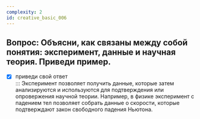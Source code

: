 ```yaml
---
complexity: 2
id: creative_basic_006
---
```

## Вопрос: Объясни, как связаны между собой понятия: эксперимент, данные и научная теория. Приведи пример.

- [x] приведи свой ответ  
  ::: Эксперимент позволяет получить данные, которые затем анализируются и используются для подтверждения или опровержения научной теории. Например, в физике эксперимент с падением тел позволяет собрать данные о скорости, которые подтверждают закон свободного падения Ньютона.
